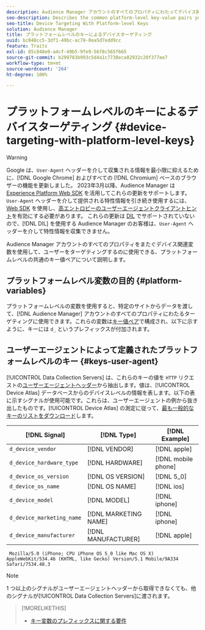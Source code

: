 ```yaml
---
description: Audience Manager アカウントのすべてのプロパティにわたってデバイス関連変数を使用して、ユーザーをターゲティングするのに使用できるプラットフォームレベルの共通のキー値ペアについて説明します。
seo-description: Describes the common platform-level key-value pairs you can use to target users with device-related variables across all properties in your Audience Manager account.
seo-title: Device Targeting With Platform-level Keys
solution: Audience Manager
title: プラットフォームレベルのキーによるデバイスターゲティング
uuid: bc048cc5-3df1-49bc-ac78-0ea5d7edd9cc
feature: Traits
exl-id: 85c848e0-a4cf-49b5-9fe9-56f8c565f665
source-git-commit: b299783b993c5d4a1c7738eca82932c20f377ee7
workflow-type: tm+mt
source-wordcount: '264'
ht-degree: 100%

---
```


# プラットフォームレベルのキーによるデバイスターゲティング {#device-targeting-with-platform-level-keys}

>[!WARNING]
>
>Google は、`User-Agent` ヘッダーを介して収集される情報を最小限に抑えるために、[!DNL Google Chrome] およびすべての [!DNL Chromium] ベースのブラウザーの機能を更新しました。
>2023年3月以降、Audience Manager は [Experience Platform Web SDK](https://experienceleague.adobe.com/docs/experience-platform/edge/home.html?lang=ja) を活用してこれらの更新をサポートします。`User-Agent` ヘッダーを介して提供される特性情報を引き続き使用するには、[Web SDK](https://experienceleague.adobe.com/docs/experience-platform/edge/home.html?lang=ja) を使用し、[高エントロピーのユーザーエージェントクライアントヒント](https://experienceleague.adobe.com/docs/experience-platform/edge/fundamentals/user-agent-client-hints.html?lang=ja)を有効にする必要があります。
>これらの更新は [DIL](../../../using/dil/dil-overview.md) でサポートされていないので、[!DNL DIL] を使用する Audience Manager のお客様は、`User-Agent` ヘッダーを介して特性情報を収集できません。

Audience Manager アカウントのすべてのプロパティをまたぐデバイス関連変数を使用して、ユーザーをターゲティングするのに使用できる、プラットフォームレベルの共通のキー値ペアについて説明します。

## プラットフォームレベル変数の目的 {#platform-variables}

<!-- c_tb_device_targeting.xml -->

プラットフォームレベルの変数を使用すると、特定のサイトからデータを渡して、[!DNL Audience Manager] アカウントのすべてのプロパティにわたるターゲティングに使用できます。これらの変数は[キー値ペア](../../reference/key-value-pairs-explained.md)で構成され、以下に示すように、キーには `d_` というプレフィックスが付加されます。

## ユーザーエージェントによって定義されたプラットフォームレベルのキー {#keys-user-agent}

[!UICONTROL Data Collection Servers] は、これらのキーの値を `HTTP` リクエストの[ユーザーエージェントヘッダー](https://www.w3.org/Protocols/rfc2616/rfc2616-sec14.html#sec14.43)から抽出します。値は、[!UICONTROL Device Atlas] データベースからのデバイスレベルの情報を表します。以下の表に示すシグナルが使用可能です。これらは、ユーザーエージェントの例から抜き出したものです。[!UICONTROL Device Atlas] の測定に従って、[最も一般的なキーのリストをダウンロード](assets/device_keys.csv)します。

| [!DNL Signal] | [!DNL Type] | [!DNL Example] |
|---|---|---|
| `d_device_vendor` | [!DNL VENDOR] | [!DNL apple] |
| `d_device_hardware_type` | [!DNL HARDWARE] | [!DNL mobile phone] |
| `d_device_os_version` | [!DNL OS VERSION] | [!DNL 5_0] |
| `d_device_os_name` | [!DNL OS NAME] | [!DNL ios] |
| `d_device_model` | [!DNL MODEL] | [!DNL iphone] |
| `d_device_marketing_name` | [!DNL MARKETING NAME] | [!DNL iphone] |
| `d_device_manufacturer` | [!DNL MANUFACTURER] | [!DNL apple] |

```
 Mozilla/5.0 (iPhone; CPU iPhone OS 5_0 like Mac OS X) AppleWebKit/534.46 (KHTML, like Gecko) Version/5.1 Mobile/9A334 Safari/7534.48.3
```

>[!NOTE]
>
>1 つ以上のシグナルがユーザーエージェントヘッダーから取得できなくても、他のシグナルが[!UICONTROL Data Collection Servers]に渡されます。

>[!MORELIKETHIS]
>
>* [キー変数のプレフィックスに関する要件](../../features/traits/trait-variable-prefixes.md)
